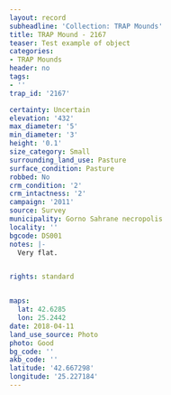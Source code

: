 ```yaml
---
layout: record
subheadline: 'Collection: TRAP Mounds'
title: TRAP Mound - 2167
teaser: Test example of object
categories:
- TRAP Mounds
header: no
tags:
- ''
trap_id: '2167'

certainty: Uncertain
elevation: '432'
max_diameter: '5'
min_diameter: '3'
height: '0.1'
size_category: Small
surrounding_land_use: Pasture
surface_condition: Pasture
robbed: No
crm_condition: '2'
crm_intactness: '2'
campaign: '2011'
source: Survey
municipality: Gorno Sahrane necropolis
locality: ''
bgcode: DS001
notes: |-
  Very flat.


rights: standard


maps:
  lat: 42.6285
  lon: 25.2442
date: 2018-04-11
land_use_source: Photo
photo: Good
bg_code: ''
akb_code: ''
latitude: '42.667298'
longitude: '25.227184'
---
```

